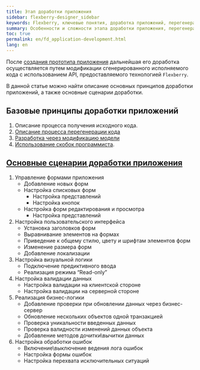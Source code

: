 ```yaml
---
title: Этап доработки приложения 
sidebar: flexberry-designer_sidebar
keywords: Flexberry, ключевые понятия, доработка приложений, перегенерация, скобки программиста, UML, генерация, этапы создания приложения
summary: Особенности и сложности этапа доработки приложения, перегенерация приложений
toc: true
permalink: en/fd_application-development.html
lang: en
---
```


После [создания прототипа приложения](fd_prototype-creation.html) дальнейшая его доработка осуществляется путем модификации сгенерированного исполняемого кода с использованием API, предоставляемого технологией `Flexberry`.

В данной статье можно найти описание основных принципов доработки приложений, а также основные сценарии доработки.

## Базовые принципы доработки приложений

1. Описание процесса получения исходного кода.
2.	[Описание процесса перегенерации кода](fd_code-generation.html)
3.	[Разработка через модификацию модели](fd_code-generation.html)
4.	[Использование скобок программиста](fo_programmer-brackets.html).

## [Основные сценарии доработки приложения](fd_development.html)

1.	Управление формами приложения
    *	Добавление новых форм
    *	Настройка списковых форм
        *	Настройка представлений
        *	Настройка кнопок
    *	Настройка форм редактирования и просмотра
        *	Настройка представлений
2.	Настройка пользовательского интерфейса
    *	Установка заголовков форм
    *	Выравнивание элементов на формах
    *	Приведение к общему стилю, цвету и шрифтам элементов форм
    *	Изменение размера форм
    *	Добавление локализации
3.	Настройка визуальной логики
    *	Подключение предиктивного ввода
    *	Реализация режима “Read-only”
4.	Настройка валидации данных
    *	Настройка валидации на клиентской стороне
    *	Настройка валидации на серверной стороне
5.	Реализация бизнес-логики
    *	Добавление проверки при обновлении данных через бизнес-сервер
    *	Обновление нескольких объектов одной транзакцией
    *	Проверка уникальности введенных данных
    *	Проверка валидности изменений данных объекта
    *	Добавление методов дочитки\вычитки данных
6.	Настройка обработки ошибок
    *	Включение\выключение ведения лога ошибок
    *	Настройка формы ошибок
    *	Настройка перехвата исключительных ситуаций
